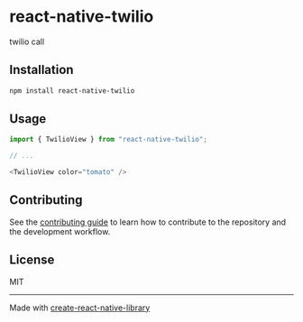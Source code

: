 # react-native-twilio

twilio call

## Installation

```sh
npm install react-native-twilio
```

## Usage

```js
import { TwilioView } from "react-native-twilio";

// ...

<TwilioView color="tomato" />
```

## Contributing

See the [contributing guide](CONTRIBUTING.md) to learn how to contribute to the repository and the development workflow.

## License

MIT

---

Made with [create-react-native-library](https://github.com/callstack/react-native-builder-bob)
